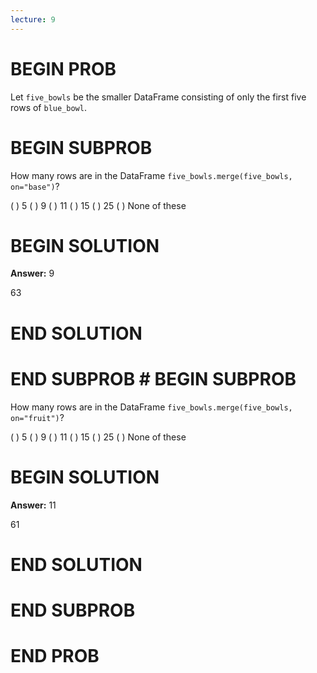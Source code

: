 ```yaml
---
lecture: 9
---
```


# BEGIN PROB

Let `five_bowls` be the smaller DataFrame consisting of only the first
five rows of `blue_bowl`.

# BEGIN SUBPROB

How many rows are in the DataFrame
`five_bowls.merge(five_bowls, on="base")`?

( ) 5 
( ) 9 
( ) 11 
( ) 15 
( ) 25 
( ) None of these

# BEGIN SOLUTION

**Answer:** 9

<average>63</average>

# END SOLUTION

# END SUBPROB # BEGIN SUBPROB

How many rows are in the DataFrame
`five_bowls.merge(five_bowls, on="fruit")`? 

( ) 5 
( ) 9 
( ) 11 
( ) 15 
( ) 25 
( ) None of these

# BEGIN SOLUTION

**Answer:** 11

<average>61</average>

# END SOLUTION

# END SUBPROB

# END PROB